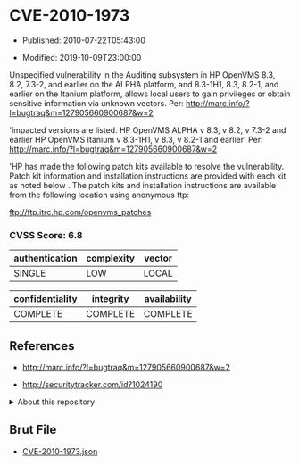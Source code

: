 # CVE-2010-1973

- Published: 2010-07-22T05:43:00

- Modified: 2019-10-09T23:00:00

Unspecified vulnerability in the Auditing subsystem in HP OpenVMS 8.3, 8.2, 7.3-2, and earlier on the ALPHA platform, and 8.3-1H1, 8.3, 8.2-1, and earlier on the Itanium platform, allows local users to gain privileges or obtain sensitive information via unknown vectors. Per: http://marc.info/?l=bugtraq&m=127905660900687&w=2

'impacted versions are listed.
HP OpenVMS ALPHA v 8.3, v 8.2, v 7.3-2 and earlier
HP OpenVMS Itanium v 8.3-1H1, v 8.3, v 8.2-1 and earlier' Per: http://marc.info/?l=bugtraq&m=127905660900687&w=2

'HP has made the following patch kits available to resolve the vulnerability.
Patch kit information and installation instructions are provided with each kit as noted below . The patch kits and installation instructions are available from the following location using anonymous ftp:

ftp://ftp.itrc.hp.com/openvms_patches


### CVSS Score: **6.8**

| authentication | complexity | vector |
| --- | --- | --- |
| SINGLE | LOW | LOCAL |

| confidentiality | integrity | availability |
| --- | --- | --- |
| COMPLETE | COMPLETE | COMPLETE |

## References

* http://marc.info/?l=bugtraq&m=127905660900687&w=2

* http://securitytracker.com/id?1024190

<details>
<summary>About this repository</summary> 

  This repository is part of the project [Live Hack CVE](https://github.com/Live-Hack-CVE). Main website can be found [www.live-hack.org](https://www.live-hack.org) 
  
  Made by [Sn0wAlice](https://github.com/Sn0wAlice) for the people that care about security and need to have a feed of the latest CVEs. Hope you enjoy it, don't forget to star the repo and follow me on [Twitter](https://twitter.com/Sn0wAlice) and [Github](https://github.com/Sn0wAlice). And that is my [personnal website](https://www.alice-snow.me/)

  - [Home Page](https://github.com/Live-Hack-CVE)
  - [Framework](https://github.com/Live-Hack-CVE/cve-framework)
  - [CVE database](https://github.com/Live-Hack-CVE/full_database)
  - [Changelog](https://github.com/Live-Hack-CVE/Changelog)
</details>

## Brut File

* [CVE-2010-1973.json](https://raw.githubusercontent.com/Live-Hack-CVE/full_database/main/cves/2010/CVE-2010-1973.json)

